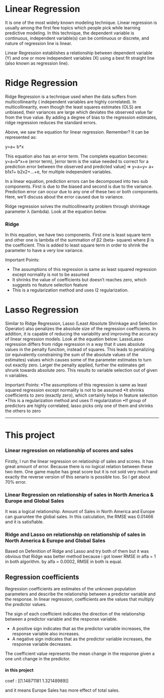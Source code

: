 # Linear Regression

It is one of the most widely known modeling technique. Linear regression is usually among the first few topics which people pick
while learning predictive modeling. In this technique, the dependent variable is continuous, independent variable(s)
can be continuous or discrete, and nature of regression line is linear.

Linear Regression establishes a relationship between dependent variable (Y) and one or more independent variables (X)
using a best fit straight line (also known as regression line).

# Ridge Regression

Ridge Regression is a technique used when the data suffers from multicollinearity ( independent variables are highly correlated).
In multicollinearity, even though the least squares estimates (OLS) are unbiased, their variances are large which deviates the observed value
far from the true value. By adding a degree of bias to the regression estimates, ridge regression reduces the standard errors.

Above, we saw the equation for linear regression. Remember? It can be represented as:

y=a+ b*x

This equation also has an error term. The complete equation becomes:
y=a+b*x+e (error term), [error term is the value needed to correct for a prediction error between the observed and predicted value]
=> y=a+y= a+ b1x1+ b2x2+…+e, for multiple independent variables.

In a linear equation, prediction errors can be decomposed into two sub components. First is due to the biased and second is due to the variance. Prediction error can occur due to any one of these two or both components. Here, we’ll discuss about the error caused due to variance.

Ridge regression solves the multicollinearity problem through shrinkage parameter λ (lambda). Look at the equation below.

### Ridge

In this equation, we have two components. First one is least square term and other one is lambda of the summation of β2 (beta- square) where β is the coefficient. This is added to least square term in order to shrink the parameter to have a very low variance.

Important Points:
- The assumptions of this regression is same as least squared regression except normality is not to be assumed
- It shrinks the value of coefficients but doesn’t reaches zero, which suggests no feature selection feature
- This is a regularization method and uses l2 regularization.

# Lasso Regression

Similar to Ridge Regression, Lasso (Least Absolute Shrinkage and Selection Operator) also penalizes the absolute size of the regression coefficients.
In addition, it is capable of reducing the variability and improving the accuracy of linear regression models.
Look at the equation below: LassoLasso regression differs from ridge regression in a way that it uses absolute values in the penalty function,
instead of squares. This leads to penalizing (or equivalently constraining the sum of the absolute values of the estimates)
values which causes some of the parameter estimates to turn out exactly zero. Larger the penalty applied,
further the estimates get shrunk towards absolute zero. This results to variable selection out of given n variables.

Important Points:
•The assumptions of this regression is same as least squared regression except normality is not to be assumed
•It shrinks coefficients to zero (exactly zero), which certainly helps in feature selection
•This is a regularization method and uses l1 regularization
•If group of predictors are highly correlated, lasso picks only one of them and shrinks the others to zero

---

# This project

### Linear regression on relationship of scores and sales

Firstly, I run the linear regression on relatioship of sales and scores. It has great amount of error. Because there is no logical relation between these two item. One game maybe has great score but it is not sold very much and exactly the reverse version of this senario is possible too. So I get about 70% error.

### Linear Regression on relationship of sales in North America & Europe and Global Sales 

It was a logical relationship. Amount of Sales in North America and Europe can guaruntee the global sales. In this calculation, the RMSE was 0.01466 and it is satisfiable.

### Ridge and Lasso on relationship on relationship of sales in North America & Europe and Global Sales

Based on Defenition of Ridge and Lasso and try both of them but it was obvious that Ridge was better method because i got lower RMSE in alfa = 1 in both algorithm. by alfa = 0.0002, RMSE in both is equal.


## Regression coefficients

Regression coefficients are estimates of the unknown population parameters and describe the relationship between a predictor variable and the response. In linear regression, coefficients are the values that multiply the predictor values.

The sign of each coefficient indicates the direction of the relationship between a predictor variable and the response variable.

- A positive sign indicates that as the predictor variable increases, the response variable also increases.
- A negative sign indicates that as the predictor variable increases, the response variable decreases.

The coefficient value represents the mean change in the response given a one unit change in the predictor.


#### in this project 

coef : [[1.14871181 1.32148989]]

and it means Europe Sales has more effect of total sales.

